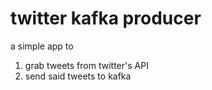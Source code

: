 # twitter kafka producer 

a simple app to
1. grab tweets from twitter's API
2. send said tweets to kafka 



